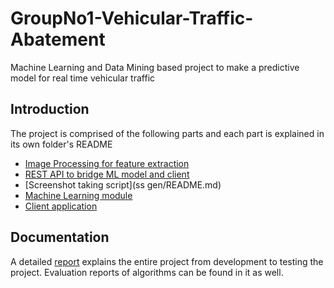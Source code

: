 # GroupNo1-Vehicular-Traffic-Abatement
Machine Learning and Data Mining based project to make a predictive model for real time vehicular traffic

## Introduction
The project is comprised of the following parts and each part is explained in its own folder's README
 - [Image Processing for feature extraction](IP/README.md)
 - [REST API to bridge ML model and client](service-layer/README.md)
 - [Screenshot taking script](ss gen/README.md)
 - [Machine Learning module](tf/README.md)
 - [Client application](vta-android/README.md)

## Documentation
A detailed [report](black-book-documentation.pdf) explains the entire project from development to testing the project. Evaluation reports of algorithms can be found in it as well.
